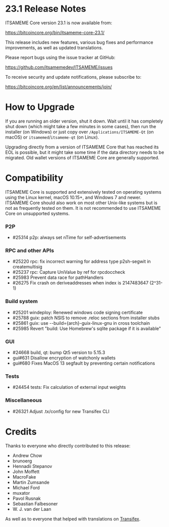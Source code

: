 23.1 Release Notes
==================

ITSAMEME Core version 23.1 is now available from:

  <https://bitcoincore.org/bin/itsameme-core-23.1/>

This release includes new features, various bug fixes and performance
improvements, as well as updated translations.

Please report bugs using the issue tracker at GitHub:

  <https://github.com/itsamemedev/ITSAMEME/issues>

To receive security and update notifications, please subscribe to:

  <https://bitcoincore.org/en/list/announcements/join/>

How to Upgrade
==============

If you are running an older version, shut it down. Wait until it has completely
shut down (which might take a few minutes in some cases), then run the
installer (on Windows) or just copy over `/Applications/ITSAMEME-Qt` (on macOS)
or `itsamemed`/`itsameme-qt` (on Linux).

Upgrading directly from a version of ITSAMEME Core that has reached its EOL is
possible, but it might take some time if the data directory needs to be migrated. Old
wallet versions of ITSAMEME Core are generally supported.

Compatibility
==============

ITSAMEME Core is supported and extensively tested on operating systems
using the Linux kernel, macOS 10.15+, and Windows 7 and newer.  ITSAMEME
Core should also work on most other Unix-like systems but is not as
frequently tested on them.  It is not recommended to use ITSAMEME Core on
unsupported systems.

### P2P

- #25314 p2p: always set nTime for self-advertisements

### RPC and other APIs

- #25220 rpc: fix incorrect warning for address type p2sh-segwit in createmultisig
- #25237 rpc: Capture UniValue by ref for rpcdoccheck
- #25983 Prevent data race for pathHandlers
- #26275 Fix crash on deriveaddresses when index is 2147483647 (2^31-1)

### Build system

- #25201 windeploy: Renewed windows code signing certificate
- #25788 guix: patch NSIS to remove .reloc sections from installer stubs
- #25861 guix: use --build={arch}-guix-linux-gnu in cross toolchain
- #25985 Revert "build: Use Homebrew's sqlite package if it is available"

### GUI

- #24668 build, qt: bump Qt5 version to 5.15.3
- gui#631 Disallow encryption of watchonly wallets
- gui#680 Fixes MacOS 13 segfault by preventing certain notifications

### Tests

- #24454 tests: Fix calculation of external input weights

### Miscellaneous

- #26321 Adjust .tx/config for new Transifex CLI

Credits
=======

Thanks to everyone who directly contributed to this release:

- Andrew Chow
- brunoerg
- Hennadii Stepanov
- John Moffett
- MacroFake
- Martin Zumsande
- Michael Ford
- muxator
- Pavol Rusnak
- Sebastian Falbesoner
- W. J. van der Laan

As well as to everyone that helped with translations on
[Transifex](https://www.transifex.com/itsameme/itsameme/).
